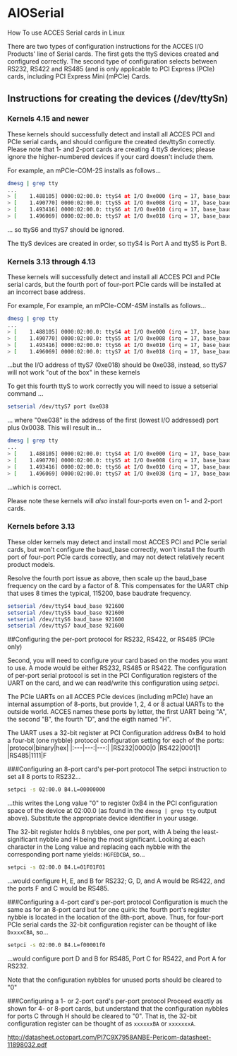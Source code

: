 # AIOSerial
How To use ACCES Serial cards in Linux

There are two types of configuration instructions for the ACCES I/O Products' line of Serial cards.  The first gets the ttyS devices created and configured correctly.  The second type of configuration selects between RS232, RS422 and RS485 (and is only applicable to PCI Express (PCIe) cards, including PCI Express Mini (mPCIe) Cards.

## Instructions for creating the devices (/dev/ttySn)

### Kernels 4.15 and newer
These kernels should successfully detect and install all ACCES PCI and PCIe serial cards, and should configure the created dev/ttySn correctly.  Please note that 1- and 2-port cards are creating 4 ttyS devices; please ignore the higher-numbered devices if your card doesn't include them.

For example, an mPCIe-COM-2S installs as follows...
```bash
dmesg | grep tty
...
> [    1.488105] 0000:02:00.0: ttyS4 at I/O 0xe000 (irq = 17, base_baud = 921600) is a ST16650
> [    1.490770] 0000:02:00.0: ttyS5 at I/O 0xe008 (irq = 17, base_baud = 921600) is a ST16650
> [    1.493416] 0000:02:00.0: ttyS6 at I/O 0xe010 (irq = 17, base_baud = 921600) is a ST16650
> [    1.496069] 0000:02:00.0: ttyS7 at I/O 0xe018 (irq = 17, base_baud = 921600) is a ST16650
```
... so ttyS6 and ttyS7 should be ignored.

The ttyS devices are created in order, so ttyS4 is Port A and ttyS5 is Port B.

### Kernels 3.13 through 4.13
These kernels will successfully detect and install all ACCES PCI and PCIe serial cards, but the fourth port of four-port PCIe cards will be installed at an incorrect base address.

For example, For example, an mPCIe-COM-4SM installs as follows...
```bash
dmesg | grep tty
...
> [    1.488105] 0000:02:00.0: ttyS4 at I/O 0xe000 (irq = 17, base_baud = 921600) is a ST16650
> [    1.490770] 0000:02:00.0: ttyS5 at I/O 0xe008 (irq = 17, base_baud = 921600) is a ST16650
> [    1.493416] 0000:02:00.0: ttyS6 at I/O 0xe010 (irq = 17, base_baud = 921600) is a ST16650
> [    1.496069] 0000:02:00.0: ttyS7 at I/O 0xe018 (irq = 17, base_baud = 921600) is a ST16650
```
...but the I/O address of ttyS7 (0xe018) should be 0xe038, instead, so ttyS7 will not work "out of the box" in these kernels

To get this fourth ttyS to work correctly you will need to issue a setserial command ...
```bash
setserial /dev/ttyS7 port 0xe038
```
... where "0xe038" is the address of the first (lowest I/O addressed) port plus 0x0038.  This will result in...
```bash
dmesg | grep tty
...
> [    1.488105] 0000:02:00.0: ttyS4 at I/O 0xe000 (irq = 17, base_baud = 921600) is a ST16650
> [    1.490770] 0000:02:00.0: ttyS5 at I/O 0xe008 (irq = 17, base_baud = 921600) is a ST16650
> [    1.493416] 0000:02:00.0: ttyS6 at I/O 0xe010 (irq = 17, base_baud = 921600) is a ST16650
> [    1.496069] 0000:02:00.0: ttyS7 at I/O 0xe038 (irq = 17, base_baud = 921600) is a ST16650
```
...which is correct.

Please note these kernels will *also* install four-ports even on 1- and 2-port cards.

### Kernels before 3.13
These older kernels may detect and install most ACCES PCI and PCIe serial cards, but won't configure the baud_base correctly, won't install the fourth port of four-port PCIe cards correctly, and may not detect relatively recent product models.

Resolve the fourth port issue as above, then scale up the baud_base frequency on the card by a factor of 8. This compensates for the UART chip that uses 8 times the typical, 115200, base baudrate frequency.

```bash
setserial /dev/ttyS4 baud_base 921600
setserial /dev/ttyS5 baud_base 921600
setserial /dev/ttyS6 baud_base 921600
setserial /dev/ttyS7 baud_base 921600
```

##Configuring the per-port protocol for RS232, RS422, or RS485 (PCIe only)

Second, you will need to configure your card based on the modes you want to use. A mode would be either RS232, RS485 or RS422.
The configuration of per-port serial protocol is set in the PCI Configuration registers of the UART on the card, and we can read/write this configuration using _setpci_.  

The PCIe UARTs on all ACCES PCIe devices (including mPCIe) have an internal assumption of 8-ports, but provide 1, 2, 4 or 8 actual UARTs to the outside world.  ACCES names these ports by letter, the first UART being "A", the second "B", the fourth "D", and the eigth named "H".

The UART uses a 32-bit register at PCI Configuration address 0xB4 to hold a four-bit (one nybble) protocol configuration setting for each of the ports:
|protocol|binary|hex|
|:---|---:|---:|
|RS232|0000|0
|RS422|0001|1
|RS485|1111|F

###Configuring an 8-port card's per-port protocol
The setpci instruction to set all 8 ports to RS232...
```bash
setpci -s 02:00.0 B4.L=00000000
```
...this writes the Long value "0" to register 0xB4 in the PCI configuration space of the device at 02:00.0 (as found in the `dmesg | grep tty` output above).  Substitute the appropriate device identifier in your usage.

The 32-bit register holds 8 nybbles, one per port, with A being the least-significant nybble and H being the most significant.  Looking at each character in the Long value and replacing each nybble with the corresponding port name yields: `HGFEDCBA`, so...
```bash
setpci -s 02:00.0 B4.L=01F01F01
```
...would configure H, E, and B for RS232; G, D, and A would be RS422, and the ports F and C would be RS485.


###Configuring a 4-port card's per-port protocol
Configuration is much the same as for an 8-port card but for one quirk: the fourth port's register nybble is located in the location of the 8th-port, above.  Thus, for four-port PCIe serial cards the 32-bit configuration register can be thought of like `DxxxxCBA`, so...
```bash
setpci -s 02:00.0 B4.L=f00001f0
```
...would configure port D and B for RS485, Port C for RS422, and Port A for RS232.

Note that the configuration nybbles for unused ports should be cleared to "0"

###Configuring a 1- or 2-port card's per-port protocol
Proceed exactly as shown for 4- or 8-port cards, but understand that the configuration nybbles for ports C through H should be cleared to "0".  That is, the 32-bit configuration register can be thought of as `xxxxxxBA` or `xxxxxxxA`.

http://datasheet.octopart.com/PI7C9X7958ANBE-Pericom-datasheet-11898032.pdf